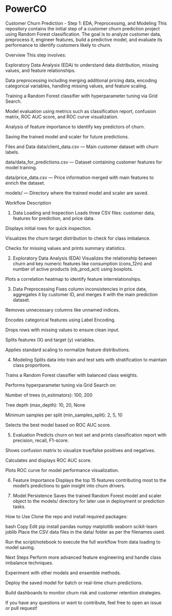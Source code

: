 # PowerCO
Customer Churn Prediction - Step 1: EDA, Preprocessing, and Modeling
This repository contains the initial step of a customer churn prediction project using Random Forest classification. The goal is to analyze customer data, preprocess it, engineer features, build a predictive model, and evaluate its performance to identify customers likely to churn.

Overview
This step involves:

Exploratory Data Analysis (EDA) to understand data distribution, missing values, and feature relationships.

Data preprocessing including merging additional pricing data, encoding categorical variables, handling missing values, and feature scaling.

Training a Random Forest classifier with hyperparameter tuning via Grid Search.

Model evaluation using metrics such as classification report, confusion matrix, ROC AUC score, and ROC curve visualization.

Analysis of feature importance to identify key predictors of churn.

Saving the trained model and scaler for future predictions.

Files and Data
data/client_data.csv — Main customer dataset with churn labels.

data/data_for_predictions.csv — Dataset containing customer features for model training.

data/price_data.csv — Price information merged with main features to enrich the dataset.

models/ — Directory where the trained model and scaler are saved.

Workflow Description
1. Data Loading and Inspection
Loads three CSV files: customer data, features for prediction, and price data.

Displays initial rows for quick inspection.

Visualizes the churn target distribution to check for class imbalance.

Checks for missing values and prints summary statistics.

2. Exploratory Data Analysis (EDA)
Visualizes the relationship between churn and key numeric features like consumption (cons_12m) and number of active products (nb_prod_act) using boxplots.

Plots a correlation heatmap to identify feature interrelationships.

3. Data Preprocessing
Fixes column inconsistencies in price data, aggregates it by customer ID, and merges it with the main prediction dataset.

Removes unnecessary columns like unnamed indices.

Encodes categorical features using Label Encoding.

Drops rows with missing values to ensure clean input.

Splits features (X) and target (y) variables.

Applies standard scaling to normalize feature distributions.

4. Modeling
Splits data into train and test sets with stratification to maintain class proportions.

Trains a Random Forest classifier with balanced class weights.

Performs hyperparameter tuning via Grid Search on:

Number of trees (n_estimators): 100, 200

Tree depth (max_depth): 10, 20, None

Minimum samples per split (min_samples_split): 2, 5, 10

Selects the best model based on ROC AUC score.

5. Evaluation
Predicts churn on test set and prints classification report with precision, recall, F1-score.

Shows confusion matrix to visualize true/false positives and negatives.

Calculates and displays ROC AUC score.

Plots ROC curve for model performance visualization.

6. Feature Importance
Displays the top 15 features contributing most to the model’s predictions to gain insight into churn drivers.

7. Model Persistence
Saves the trained Random Forest model and scaler object to the models/ directory for later use in deployment or prediction tasks.

How to Use
Clone the repo and install required packages:

bash
Copy
Edit
pip install pandas numpy matplotlib seaborn scikit-learn joblib
Place the CSV data files in the data/ folder as per the filenames used.

Run the script/notebook to execute the full workflow from data loading to model saving.

Next Steps
Perform more advanced feature engineering and handle class imbalance techniques.

Experiment with other models and ensemble methods.

Deploy the saved model for batch or real-time churn predictions.

Build dashboards to monitor churn risk and customer retention strategies.

If you have any questions or want to contribute, feel free to open an issue or pull request!

